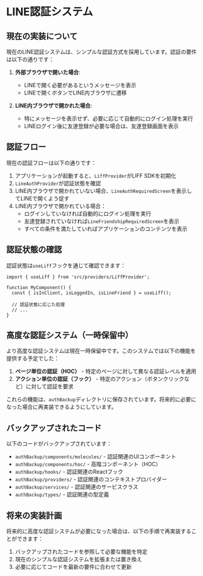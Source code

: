 # LINE認証システム

## 現在の実装について

現在のLINE認証システムは、シンプルな認証方式を採用しています。認証の要件は以下の通りです：

1. **外部ブラウザで開いた場合**:

   - LINEで開く必要があるというメッセージを表示
   - LINEで開くボタンでLINE内ブラウザに遷移

2. **LINE内ブラウザで開かれた場合**:
   - 特にメッセージを表示せず、必要に応じて自動的にログイン処理を実行
   - LINEログイン後に友達登録が必要な場合は、友達登録画面を表示

## 認証フロー

現在の認証フローは以下の通りです：

1. アプリケーションが起動すると、`LiffProvider`がLIFF SDKを初期化
2. `LineAuthProvider`が認証状態を確認
3. LINE内ブラウザで開かれていない場合、`LineAuthRequiredScreen`を表示してLINEで開くよう促す
4. LINE内ブラウザで開かれている場合：
   - ログインしていなければ自動的にログイン処理を実行
   - 友達登録されていなければ`LineFriendshipRequiredScreen`を表示
   - すべての条件を満たしていればアプリケーションのコンテンツを表示

## 認証状態の確認

認証状態は`useLiff`フックを通じて確認できます：

```tsx
import { useLiff } from 'src/providers/LiffProvider';

function MyComponent() {
  const { isInClient, isLoggedIn, isLineFriend } = useLiff();

  // 認証状態に応じた処理
  // ...
}
```

## 高度な認証システム（一時保留中）

より高度な認証システムは現在一時保留中です。このシステムでは以下の機能を提供する予定でした：

1. **ページ単位の認証（HOC）** - 特定のページに対して異なる認証レベルを適用
2. **アクション単位の認証（フック）** - 特定のアクション（ボタンクリックなど）に対して認証を要求

これらの機能は、`authBackup`ディレクトリに保存されています。将来的に必要になった場合に再実装できるようにしています。

## バックアップされたコード

以下のコードがバックアップされています：

- `authBackup/components/molecules/` - 認証関連のUIコンポーネント
- `authBackup/components/hoc/` - 高階コンポーネント（HOC）
- `authBackup/hooks/` - 認証関連のReactフック
- `authBackup/providers/` - 認証関連のコンテキストプロバイダー
- `authBackup/services/` - 認証関連のサービスクラス
- `authBackup/types/` - 認証関連の型定義

## 将来の実装計画

将来的に高度な認証システムが必要になった場合は、以下の手順で再実装することができます：

1. バックアップされたコードを参照して必要な機能を特定
2. 現在のシンプルな認証システムを拡張または置き換え
3. 必要に応じてコードを最新の要件に合わせて更新
